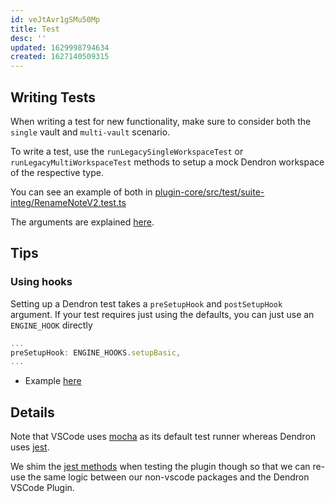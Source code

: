 ```yaml
---
id: veJtAvr1gSMu50Mp
title: Test
desc: ''
updated: 1629998794634
created: 1627140509315
---
```


## Writing Tests

When writing a test for new functionality, make sure to consider both the `single` vault and `multi-vault` scenario. 

To write a test, use the `runLegacySingleWorkspaceTest` or `runLegacyMultiWorkspaceTest` methods to setup a mock Dendron workspace of the respective type.

You can see an example of both in [plugin-core/src/test/suite-integ/RenameNoteV2.test.ts](https://github.com/dendronhq/dendron/blob/master/packages/plugin-core/src/test/suite-integ/RenameNoteV2.test.ts#L131:L131)

The arguments are explained [here](https://github.com/dendronhq/dendron/blob/master/packages/plugin-core/src/test/testUtilsV3.ts#L70:L70).

## Tips

### Using hooks

Setting up a Dendron test takes a `preSetupHook` and `postSetupHook` argument. If your test requires just using the defaults, you can just use an `ENGINE_HOOK` directly
```ts
...
preSetupHook: ENGINE_HOOKS.setupBasic,
...
```

- Example [here](https://github.com/dendronhq/dendron/pull/1208/files#)

## Details

Note that VSCode uses [mocha](https://mochajs.org/) as its default test runner whereas Dendron uses  [jest](https://jestjs.io/).

We shim the [jest methods](https://github.com/dendronhq/dendron/blob/master/packages/plugin-core/src/test/testUtilsv2.ts#L418:L418) when testing the plugin though so that we can re-use the same logic between our non-vscode packages and the Dendron VSCode Plugin. 


